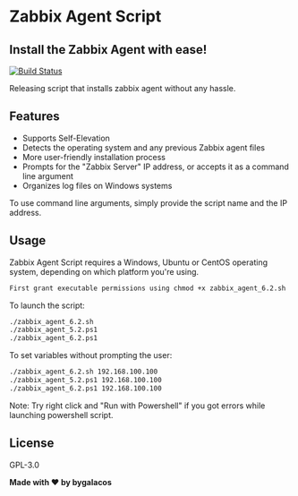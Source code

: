 # Zabbix Agent Script
## Install the Zabbix Agent with ease!

[![Build Status](https://camo.githubusercontent.com/4e084bac046962268fcf7a8aaf3d4ac422d3327564f9685c9d1b57aa56b142e9/68747470733a2f2f7472617669732d63692e6f72672f6477796c2f657374612e7376673f6272616e63683d6d6173746572)](https://travis-ci.org/joemccann/dillinger)

Releasing script that installs zabbix agent without any hassle.

## Features

- Supports Self-Elevation
- Detects the operating system and any previous Zabbix agent files
- More user-friendly installation process
- Prompts for the "Zabbix Server" IP address, or accepts it as a command line argument
- Organizes log files on Windows systems

To use command line arguments, simply provide the script name and the IP address.

## Usage

Zabbix Agent Script requires a Windows, Ubuntu or CentOS operating system, depending on which platform you're using.

```sh
First grant executable permissions using chmod +x zabbix_agent_6.2.sh
```

To launch the script:

```sh
./zabbix_agent_6.2.sh
./zabbix_agent_5.2.ps1
./zabbix_agent_6.2.ps1
```

To set variables without prompting the user:

```sh
./zabbix_agent_6.2.sh 192.168.100.100
./zabbix_agent_5.2.ps1 192.168.100.100
./zabbix_agent_6.2.ps1 192.168.100.100
```

Note: Try right click and "Run with Powershell" if you got errors while launching powershell script.

## License

GPL-3.0

**Made with ♥ by bygalacos**
